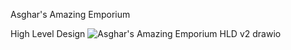 Asghar's Amazing Emporium


High Level Design
![Asghar's Amazing Emporium HLD v2 drawio](https://github.com/soheilrahsaz/Asghars-Amazing-Emporium/assets/38767606/68398b02-be04-42b5-87bc-4e548afb06f7)
